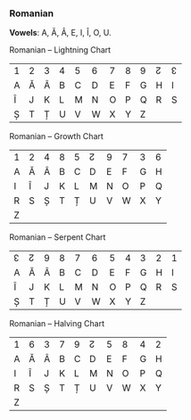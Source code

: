 ### <span id="anchor-11"></span>Romanian

**Vowels**: A, Ă, Â, E, I, Î, O, U.

Romanian – Lightning Chart

|   |   |   |   |   |   |   |   |   |   |   |
| - | - | - | - | - | - | - | - | - | - | - |
| 1 | 2 | 3 | 4 | 5 | 6 | 7 | 8 | 9 | ↊ | ↋ |
| A | Ă | Â | B | C | D | E | F | G | H | I |
| Î | J | K | L | M | N | O | P | Q | R | S |
| Ș | T | Ț | U | V | W | X | Y | Z |   |   |

Romanian – Growth Chart

|   |   |   |   |   |   |   |   |   |   |
| - | - | - | - | - | - | - | - | - | - |
| 1 | 2 | 4 | 8 | 5 | ↊ | 9 | 7 | 3 | 6 |
| A | Ă | Â | B | C | D | E | F | G | H |
| I | Î | J | K | L | M | N | O | P | Q |
| R | S | Ș | T | Ț | U | V | W | X | Y |
| Z |   |   |   |   |   |   |   |   |   |

Romanian – Serpent Chart

|   |   |   |   |   |   |   |   |   |   |   |
| - | - | - | - | - | - | - | - | - | - | - |
| ↋ | ↊ | 9 | 8 | 7 | 6 | 5 | 4 | 3 | 2 | 1 |
| A | Ă | Â | B | C | D | E | F | G | H | I |
| Î | J | K | L | M | N | O | P | Q | R | S |
| Ș | T | Ț | U | V | W | X | Y | Z |   |   |

Romanian – Halving Chart

|   |   |   |   |   |   |   |   |   |   |
| - | - | - | - | - | - | - | - | - | - |
| 1 | 6 | 3 | 7 | 9 | ↊ | 5 | 8 | 4 | 2 |
| A | Ă | Â | B | C | D | E | F | G | H |
| I | Î | J | K | L | M | N | O | P | Q |
| R | S | Ș | T | Ț | U | V | W | X | Y |
| Z |   |   |   |   |   |   |   |   |   |
